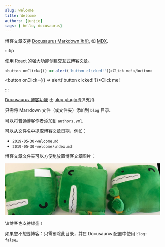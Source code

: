 ```yaml
---
slug: welcome
title: Welcome
authors: [junjie]
tags: [ hello, docusaurus]
---
```


博客文章支持 [Docusaurus Markdown 功能](https://docusaurus.io/docs/markdown-features), 如 [MDX](https://mdxjs.com/).

:::tip

使用 React 的强大功能创建交互式博客文章。

```js
<button onClick={() => alert('button clicked!')}>Click me!</button>
```

<button onClick={() => alert('button clicked!')}>Click me!</button>

:::
<!--truncate-->
[Docusaurus 博客功能](https://docusaurus.io/docs/blog) 由 [blog plugin](https://docusaurus.io/docs/api/plugins/@docusaurus/plugin-content-blog)提供支持.

只需将 Markdown 文件（或文件夹）添加到 `blog` 目录。

可以将普通博客作者添加到 `authors.yml`.

可以从文件名中提取博客文章日期，例如：

- `2019-05-30-welcome.md`
- `2019-05-30-welcome/index.md`

博客文章文件夹可以方便地放置博客文章图片：

![Docusaurus Plushie](./docusaurus-plushie-banner.jpeg)

该博客也支持标签！

如果您不想要博客：只需删除此目录，并在 Docusaurus 配置中使用 `blog: false`。
